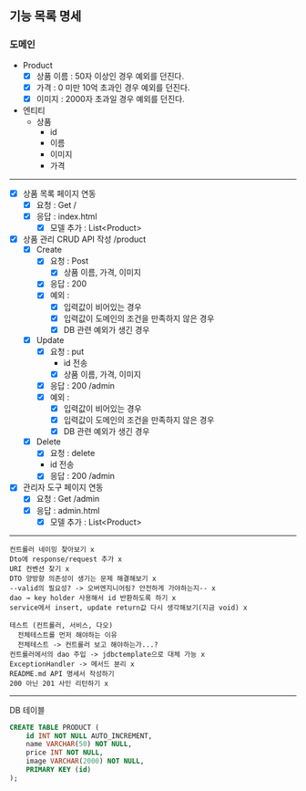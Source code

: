 ## 기능 목록 명세

### 도메인

- Product
  - [x] 상품 이름 : 50자 이상인 경우 예외를 던진다.
  - [x] 가격 : 0 미만 10억 초과인 경우 예외를 던진다.
  - [x] 이미지 : 2000자 초과일 경우 예외를 던진다.

- 엔티티
  - 상품
    - id
    - 이름
    - 이미지
    - 가격

--- 


- [x] 상품 목록 페이지 연동
  - [x] 요청 : Get /
  - [x] 응답 : index.html
    - [x] 모델 추가 : List\<Product>
- [x] 상품 관리 CRUD API 작성
  /product
  - [x] Create
    - [x] 요청 : Post
      - [x] 상품 이름, 가격, 이미지
    - [x] 응답 : 200
    - [x] 예외 :
      - [x] 입력값이 비어있는 경우
      - [x] 입력값이 도메인의 조건을 만족하지 않은 경우
      - [x] DB 관련 예외가 생긴 경우
  - [x] Update
    - [x] 요청 : put
      - id 전송
      -  [x] 상품 이름, 가격, 이미지
    - [x] 응답 : 200 /admin
    - [x] 예외 :
      - [x] 입력값이 비어있는 경우
      - [x] 입력값이 도메인의 조건을 만족하지 않은 경우
      - [x] DB 관련 예외가 생긴 경우
  - [x] Delete
    - [x] 요청 : delete
    - id 전송
    - [x] 응답 : 200 /admin
- [x] 관리자 도구 페이지 연동
  - [x] 요청 : Get /admin
  - [x] 응답 : admin.html
    - [x] 모델 추가 : List\<Product>

---
```
컨트롤러 네이밍 찾아보기 x
Dto에 response/request 추가 x
URI 컨벤션 찾기 x
DTO 양방향 의존성이 생기는 문제 해결해보기 x 
--valid의 필요성? -> 오버엔지니어링? 안전하게 가야하는지-- x
dao → key holder 사용해서 id 반환하도록 하기 x
service에서 insert, update return값 다시 생각해보기(지금 void) x

테스트 (컨트롤러, 서비스, 다오)
  전체테스트를 먼저 해야하는 이유
  전체테스트 -> 컨트롤러 보고 해야하는가...?
컨트롤러에서의 dao 주입 -> jdbctemplate으로 대체 가능 x
ExceptionHandler -> 메서드 분리 x
README.md API 명세서 작성하기
200 아닌 201 사인 리턴하기 x
```
---


DB 테이블

```sql
CREATE TABLE PRODUCT (
    id INT NOT NULL AUTO_INCREMENT,
    name VARCHAR(50) NOT NULL,
    price INT NOT NULL,
    image VARCHAR(2000) NOT NULL,
    PRIMARY KEY (id)
);
```